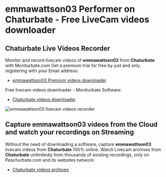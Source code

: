 # emmawattson03 Performer on Chaturbate - Free LiveCam videos downloader

## Chaturbate Live Videos Recorder

Monitor and record livecam videos of **emmawattson03** from **Chaturbate** with Moniturbate.com
Get a premium trial for free by just and only registering with your Email address:
* [emmawattson03 Premium videos downloader](https://moniturbate.com/request-demo-licence-key.html)

Free livecam videos downloader - Moniturbate Software:
* [Chaturbate videos downloader](https://moniturbate.com/moniturbate-download-software.html)

![emmawattson03 livecam videos recorder](https://peachurnet.com/templates/moniturbate-software.png)


## Capture emmawattson03 videos from the Cloud and watch your recordings on Streaming

Without the need of downloading a software, capture **emmawattson03** livecam videos from **Chaturbate** 100% online.
Watch Livecam archives from **Chaturbate** unlimitedly from thousands of existing recordings, only on Peachurbate.com and its websites network:
* [Chaturbate videos archives](https://peachurnet.com/)
